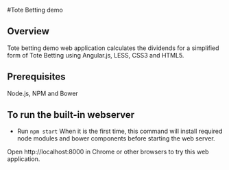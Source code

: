 #Tote Betting demo

## Overview
Tote betting demo web application calculates the dividends for a simplified form of Tote Betting using Angular.js, LESS, CSS3 and HTML5.

## Prerequisites
Node.js, NPM and Bower

## To run the built-in webserver
- Run `npm start`
When it is the first time, this command will install required node modules and bower components before starting the web server.

Open http://localhost:8000 in Chrome or other browsers to try this web application.
